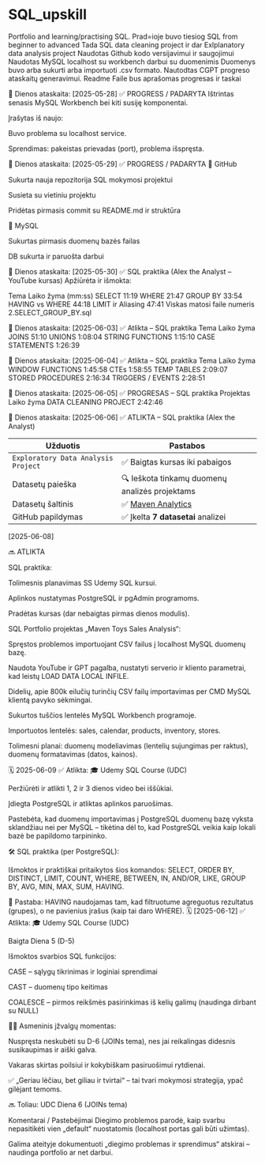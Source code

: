 # SQL_upskill
Portfolio and learning/practising SQL.
Prad=ioje buvo tiesiog SQL from beginner to advanced
Tada SQL data cleaning project ir dar Exlplanatory data analysis project
Naudotas Github kodo versijavimui ir saugojimui
Naudotas MySQL localhost su workbench darbui su duomenimis
Duomenys buvo arba sukurti arba importuoti .csv formato.
Nautodtas CGPT progreso ataskaitų generavimui.
Readme Faile bus aprašomas progresas ir taskai


📝 Dienos ataskaita: [2025-05-28]
✅ PROGRESS / PADARYTA
Ištrintas senasis MySQL Workbench bei kiti susiję komponentai.

Įrašytas iš naujo:

Buvo problema su localhost service.

Sprendimas: pakeistas prievadas (port), problema išspręsta.

📝 Dienos ataskaita: [2025-05-29]
✅ PROGRESS / PADARYTA
🔹 GitHub

 Sukurta nauja repozitorija SQL mokymosi projektui

 Susieta su vietiniu projektu

 Pridėtas pirmasis commit su README.md ir struktūra

🔹 MySQL

 Sukurtas pirmasis duomenų bazės failas

 DB sukurta ir paruošta darbui

📝 Dienos ataskaita: [2025-05-30]
✅ SQL praktika (Alex the Analyst – YouTube kursas)
Apžiūrėta ir išmokta:

Tema	Laiko žyma (mm:ss)
SELECT	11:19
WHERE	21:47
GROUP BY	33:54
HAVING vs WHERE	44:18
LIMIT ir Aliasing	47:41
Viskas matosi faile numeris 2.SELECT_GROUP_BY.sql

📝 Dienos ataskaita: [2025-06-03]
✅ Atlikta – SQL praktika 
Tema	Laiko žyma
JOINS	51:10
UNIONS	1:08:04
STRING FUNCTIONS	1:15:10
CASE STATEMENTS	1:26:39

📝 Dienos ataskaita: [2025-06-04]
✅ Atlikta – SQL praktika 
Tema	Laiko žyma
WINDOW FUNCTIONS	1:45:58
CTEs	1:58:55
TEMP TABLES	2:09:07
STORED PROCEDURES	2:16:34
TRIGGERS / EVENTS	2:28:51

📝 Dienos ataskaita: [2025-06-05]
✅ PROGRESAS – SQL praktika 
Projektas	Laiko žyma
DATA CLEANING PROJECT	2:42:46

📝 Dienos ataskaita: [2025-06-06]
✅ ATLIKTA – SQL praktika (Alex the Analyst)

| Užduotis                            | Pastabos                                                           |
| ----------------------------------- | ------------------------------------------------------------------ |
| `Exploratory Data Analysis Project` | ✅ Baigtas kursas iki pabaigos                                      |
| Datasetų paieška                    | 🔍 Ieškota tinkamų duomenų analizės projektams                     |
| Datasetų šaltinis                   | ✅ [Maven Analytics](https://www.mavenanalytics.io/data-playground) |
| GitHub papildymas                   | ✅ Įkelta **7 datasetai** analizei                                  |


[2025-06-08]

🔜 ATLIKTA

SQL praktika:

Tolimesnis planavimas SS Udemy SQL kursui.

Aplinkos nustatymas PostgreSQL ir pgAdmin programoms.

Pradėtas kursas (dar nebaigtas pirmas dienos modulis).

SQL Portfolio projektas „Maven Toys Sales Analysis“:

Spręstos problemos importuojant CSV failus į localhost MySQL duomenų bazę.

Naudota YouTube ir GPT pagalba, nustatyti serverio ir kliento parametrai, kad leistų LOAD DATA LOCAL INFILE.

Didelių, apie 800k eilučių turinčių CSV failų importavimas per CMD MySQL klientą pavyko sėkmingai.

Sukurtos tuščios lentelės MySQL Workbench programoje.

Importuotos lentelės: sales, calendar, products, inventory, stores.

Tolimesni planai: duomenų modeliavimas (lentelių sujungimas per raktus), duomenų formatavimas (datos, kainos).

🗓️ 2025-06-09
✅ Atlikta:
🎓 Udemy SQL Course (UDC)

Peržiūrėti ir atlikti 1, 2 ir 3 dienos video bei iššūkiai.

Įdiegta PostgreSQL ir atliktas aplinkos paruošimas.

Pastebėta, kad duomenų importavimas į PostgreSQL duomenų bazę vyksta sklandžiau nei per MySQL – tikėtina dėl to, kad PostgreSQL veikia kaip lokali bazė be papildomo tarpininko.

🛠️ SQL praktika (per PostgreSQL):

Išmoktos ir praktiškai pritaikytos šios komandos:
SELECT, ORDER BY, DISTINCT, LIMIT, COUNT,
WHERE, BETWEEN, IN, AND/OR, LIKE,
GROUP BY, AVG, MIN, MAX, SUM, HAVING.

🧠 Pastaba: HAVING naudojamas tam, kad filtruotume agreguotus rezultatus (grupes), o ne pavienius įrašus (kaip tai daro WHERE).
🗓️ [2025-06-12]
✅ Atlikta:
🎓 Udemy SQL Course (UDC)

Baigta Diena 5 (D-5)

Išmoktos svarbios SQL funkcijos:

CASE – sąlygų tikrinimas ir loginiai sprendimai

CAST – duomenų tipo keitimas

COALESCE – pirmos reikšmės pasirinkimas iš kelių galimų (naudinga dirbant su NULL)

🧘‍♂️ Asmeninis įžvalgų momentas:

Nuspręsta neskubėti su D-6 (JOINs tema), nes jai reikalingas didesnis susikaupimas ir aiški galva.

Vakaras skirtas poilsiui ir kokybiškam pasiruošimui rytdienai.

✅ „Geriau lėčiau, bet giliau ir tvirtai“ – tai tvari mokymosi strategija, ypač gilėjant temoms.

🔜 Toliau:
UDC Diena 6 (JOINs tema)

Komentarai / Pastebėjimai
Diegimo problemos parodė, kaip svarbu nepasitikėti vien „default“ nuostatomis (localhost portas gali būti užimtas).

Galima ateityje dokumentuoti „diegimo problemas ir sprendimus“ atskirai – naudinga portfolio ar net darbui.
